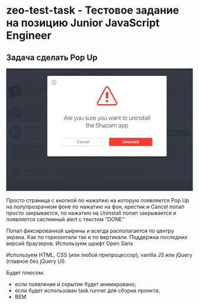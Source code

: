 # zeo-test-task - Тестовое задание на позицию Junior JavaScript Engineer
## Задача сделать Pop Up

![popup-img-example](https://github.com/hiegova/zeo-test-task/raw/master/popup-img-example.png)

Просто страница с кнопкой по нажатию на которую появляется Pop Up на полупрозрачном фоне по нажатию на фон, крестик и Cancel попап просто закрывается, по нажатию на Uninstall попап закрывается и появляется системный alert с текстом “DONE”

Попап фиксированной ширины и всегда располагается по центру экрана. Как по горизонтали так и по вертикали.
Поддержка последних версий браузеров.
Используем шрифт Open Sans

Используем HTML, CSS (или любой препроцессор), vanilla JS или jQuery (главное без jQuery UI).

Будет плюсом:
- если появление и скрытие будет анимировано;
- если будет использован task runner для сборки проекта;
- BEM
